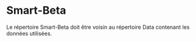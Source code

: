 # Smart-Beta

Le répertoire Smart-Beta doit être voisin au répertoire Data contenant les données utilisées.
